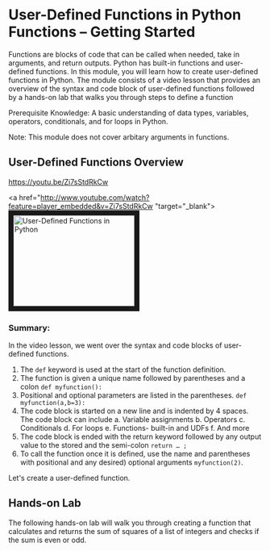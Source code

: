 # User-Defined Functions in Python Functions – Getting Started

Functions are blocks of code that can be called when needed, take in arguments, and return outputs. Python has built-in functions and user-defined functions. In this module, you will learn how to create user-defined functions in Python. The module consists of a video lesson that provides an overview of the syntax and code block of user-defined functions followed by a hands-on lab that walks you through steps to define a function

Prerequisite Knowledge: A basic understanding of data types, variables, operators, conditionals, and for loops in Python.

Note: This module does not cover arbitary arguments in functions.

## User-Defined Functions Overview

https://youtu.be/Zi7sStdRkCw

<a href="http://www.youtube.com/watch?feature=player_embedded&v=Zi7sStdRkCw
"target="_blank"><img src="http://img.youtube.com/vi/Zi7sStdRkCw/0.jpg" 
alt="User-Defined Functions in Python" width="240" height="180" border="10" /></a>

### Summary:
In the video lesson, we went over the syntax and code blocks of user-defined functions. 

1.	The `def` keyword is used at the start of the function definition.
2.	The function is given a unique name followed by parentheses and a colon `def myfunction():`
3.	Positional and optional parameters are listed in the parentheses. `def myfunction(a,b=3):`
4.	The code block is started on a new line and is indented by 4 spaces. The code block can include
a.	Variable assignments
b.	Operators
c.	Conditionals
d.	For loops
e.	Functions- built-in and UDFs
f.	And more
5.	The code block is ended with the return keyword followed by any output value to the stored and the semi-colon `return … ;`
6.	To call the function once it is defined, use the name and parentheses with positional and any desired) optional arguments `myfunction(2)`.

Let's create a user-defined function.

## Hands-on Lab

The following hands-on lab will walk you through creating a function that calculates and returns the sum of squares of a list of integers and checks if the sum is even or odd.




